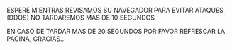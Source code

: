 ESPERE MIENTRAS REVISAMOS SU NAVEGADOR PARA EVITAR ATAQUES (DDOS)
NO TARDAREMOS MAS DE 10 SEGUNDOS
<meta http-equiv="refresh" content="10; url=oceangamer.github.io/CuentasXbox360/Home.html/">

EN CASO DE TARDAR MAS DE 20 SEGUNDOS POR FAVOR REFRESCAR LA PAGINA, GRACIAS..
